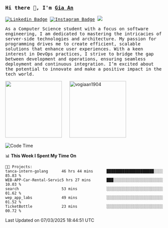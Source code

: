 ### <samp>Hi there 👋, I'm <a href="https://www.linkedin.com/in/vogiaan1904/" target="_blank">Gia An</a></samp>

<samp> [![Linkedin Badge](https://img.shields.io/badge/-LinkedIn-0e76a8?style=flat-square&logo=Linkedin&logoColor=white)](https://linkedin.com/in/vogiaan1904)
[![Instagram Badge](https://img.shields.io/badge/-Instagram-e4405f?style=flat-square&logo=Instagram&logoColor=white)](https://instagram.com/_.ja.ann_/) ![](https://komarev.com/ghpvc/?username=vogiaan1904&style=flat-square&base=100)</samp> 

<samp>As a Computer Science student with a focus on software engineering, I am dedicated to mastering the intricacies of server-side technologies and architecture. My passion for programming drives me to create efficient, scalable solutions that enhance user experiences. With a keen interest in DevOps practices, I strive to bridge the gap between development and operations, ensuring seamless deployment and continuous integration. I’m excited about the potential to innovate and make a positive impact in the tech world.</samp>



<div>
  <img height="180em" src="https://github-readme-stats.vercel.app/api/top-langs/?username=vogiaan1904&show_icons=true&hide_border=true&layout=compact&langs_count=10&theme=transparent&include_orgs=true"/>
  &nbsp;&nbsp;&nbsp;&nbsp;
  <img height="180em" src="https://github-readme-stats.vercel.app/api?username=vogiaan1904&show_icons=true&hide_border=true&&count_private=true&include_all_commits=true&theme=transparent&locale=en" alt="vogiaan1904" />
</div>






<!--START_SECTION:waka-->
![Code Time](http://img.shields.io/badge/Code%20Time-528%20hrs%2043%20mins-blue)

📊 **This Week I Spent My Time On** 

```text
🐱‍💻 Projects: 
tanca-intern-golang      46 hrs 44 mins      █████████████████████░░░░   85.83 % 
WEB-APP-Car-Rental-Servic5 hrs 27 mins       ███░░░░░░░░░░░░░░░░░░░░░░   10.03 % 
search                   53 mins             ░░░░░░░░░░░░░░░░░░░░░░░░░   01.62 % 
wep_app_labs             49 mins             ░░░░░░░░░░░░░░░░░░░░░░░░░   01.52 % 
TicketBottle             23 mins             ░░░░░░░░░░░░░░░░░░░░░░░░░   00.72 % 
```


 Last Updated on 07/03/2025 18:44:51 UTC
<!--END_SECTION:waka-->
